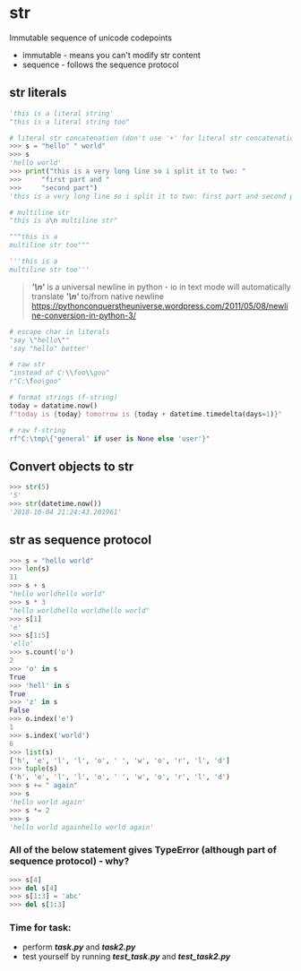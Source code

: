 # str
Immutable sequence of unicode codepoints
- immutable - means you can't modify str content
- sequence - follows the sequence protocol
## str literals
```python
'this is a literal string'
"this is a literal string too"

# literal str concatenation (don't use '+' for literal str concatenation)
>>> s = "hello" " world"
>>> s
'hello world'
>>> print("this is a very long line so i split it to two: "
>>> 	"first part and "
>>> 	"second part")
'this is a very long line so i split it to two: first part and second part'

# multiline str
"this is a\n multiline str"

"""this is a
multiline str too"""

'''this is a
multiline str too'''
```

> ***'\n'*** is a universal newline in python - io in text mode will automatically translate ***'\n'*** to/from native newline
> https://pythonconquerstheuniverse.wordpress.com/2011/05/08/newline-conversion-in-python-3/
```python
# escape char in literals
"say \"hello\""
'say "hello" better'

# raw str
"instead of C:\\foo\\goo"
r"C:\foo\goo"
```
```python
# format strings (f-string)
today = datatime.now()
f"today is {today} tomorrow is {today + datetime.timedelta(days=1)}"

# raw f-string
rf"C:\tmp\{'general' if user is None else 'user'}"
```
## Convert objects to str
```python
>>> str(5)
'5'
>>> str(datetime.now())
'2018-10-04 21:24:43.201961'
```

## str as sequence protocol
```python
>>> s = "hello world"
>>> len(s)
11
>>> s + s
"hello worldhello world"
>>> s * 3
"hello worldhello worldhello world"
>>> s[1]
'e'
>>> s[1:5]
'ello'
>>> s.count('o')
2
>>> 'o' in s
True
>>> 'hell' in s
True
>>> 'z' in s
False
>>> o.index('e')
1
>>> s.index('world')
6
>>> list(s)
['h', 'e', 'l', 'l', 'o', ' ', 'w', 'o', 'r', 'l', 'd']
>>> tuple(s)
('h', 'e', 'l', 'l', 'o', ' ', 'w', 'o', 'r', 'l', 'd')
>>> s += " again"
>>> s
'hello world again'
>>> s *= 2
>>> s
'hello world againhello world again'
```
### All of the below statement gives TypeError (although part of sequence protocol) - why?
```python
>>> s[4]
>>> del s[4]
>>> s[1:3] = 'abc'
>>> del s[1:3]
```
### Time for task:
 - perform ***task.py*** and ***task2.py***
 - test yourself by running ***test_task.py*** and ***test_task2.py***
<!--stackedit_data:
eyJoaXN0b3J5IjpbLTEyMDA5MzE3MzAsLTEwNTQwNDc3OTAsOD
IzMTYyNjM4LDgyMTg1NTUxOCwtMzE2MTI3NDY1LC0xMzY3Nzk2
MDA3LDE4MDM2MDM5NDhdfQ==
-->